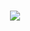 <p align="center">
  <br><a href="https://www.last.fm/user/IHateMemphis"><img src="https://lastfm-recently-played.vercel.app/api?user=IHateMemphis&width=330&count=4&show_user=header&loved=true&header_style=normal_stats&bg_color=000"></a>
  </div>
</p>
